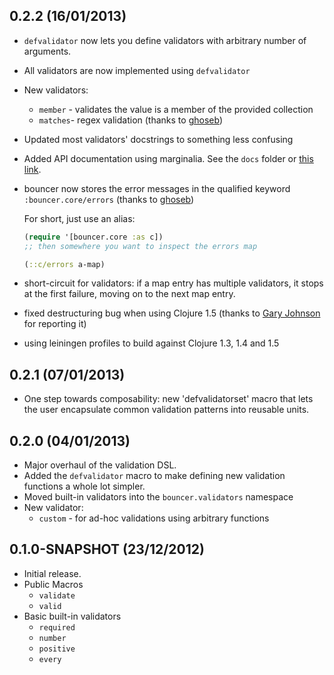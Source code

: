 ## 0.2.2 (16/01/2013)

- `defvalidator` now lets you define validators with arbitrary number of arguments.
- All validators are now implemented using `defvalidator`
- New validators:
	- `member` - validates the value is a member of the provided collection
	- `matches`- regex validation (thanks to [ghoseb](https://github.com/ghoseb))
- Updated most validators' docstrings to something less confusing
- Added API documentation using marginalia. See the `docs` folder or [this link](http://leonardoborges.github.com/bouncer/).
- bouncer now stores the error messages in the qualified keyword `:bouncer.core/errors` (thanks to [ghoseb](https://github.com/ghoseb))
  
  For short, just use an alias:


   ```clojure
  (require '[bouncer.core :as c])
  ;; then somewhere you want to inspect the errors map
  
  (::c/errors a-map)
  
  ```
- short-circuit for validators: if a map entry has multiple validators, it stops at the first failure, moving on to the next map entry.
- fixed destructuring bug when using Clojure 1.5 (thanks to [Gary Johnson](gwjohnso@uvm.edu) for reporting it)
- using leiningen profiles to build against Clojure 1.3, 1.4 and 1.5

## 0.2.1 (07/01/2013)

- One step towards composability: new 'defvalidatorset' macro that lets the user encapsulate common validation patterns into reusable units.

## 0.2.0 (04/01/2013)

- Major overhaul of the validation DSL. 
- Added the `defvalidator` macro to make defining new validation functions a whole lot simpler.
- Moved built-in validators into the `bouncer.validators` namespace
- New validator:
  - `custom` - for ad-hoc validations using arbitrary functions

## 0.1.0-SNAPSHOT (23/12/2012)

- Initial release. 
- Public Macros
    - `validate`
    - `valid`
- Basic built-in validators
    - `required`
    - `number`
    - `positive`
    - `every`